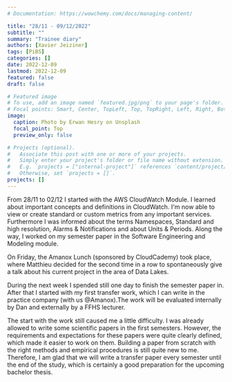```yaml
---
# Documentation: https://wowchemy.com/docs/managing-content/

title: "28/11 - 09/12/2022"
subtitle: ""
summary: "Trainee diary"
authors: [Xavier Jeiziner]
tags: [PiBS]
categories: []
date: 2022-12-09
lastmod: 2022-12-09
featured: false
draft: false

# Featured image
# To use, add an image named `featured.jpg/png` to your page's folder.
# Focal points: Smart, Center, TopLeft, Top, TopRight, Left, Right, BottomLeft, Bottom, BottomRight.
image:
  caption: Photo by Erwan Hesry on Unsplash
  focal_point: Top
  preview_only: false

# Projects (optional).
#   Associate this post with one or more of your projects.
#   Simply enter your project's folder or file name without extension.
#   E.g. `projects = ["internal-project"]` references `content/project/deep-learning/index.md`.
#   Otherwise, set `projects = []`.
projects: []
---
```


From 28/11 to 02/12 I started with the AWS CloudWatch Module. I learned about important concepts and definitions in CloudWatch. I'm now able to view or create standard or custom metrics from any important services. Furthermore I was informed about the terms Namespaces, Standard and high resolution, Alarms & Notifications and about Units & Periods. Along the way, I worked on my semester paper in the Software Engineering and Modeling module.

On Friday, the Amanox Lunch (sponsored by CloudCademy) took place, where Matthieu decided for the second time in a row to spontaneously give a talk about his current project in the area of Data Lakes.

During the next week I spended still one day to finish the semester paper in. After that I started with my first transfer work, which I can write in the practice company (with us @Amanox).The work will be evaluated internally by Dan and externally by a FFHS lecturer.

The start with the work still caused me a little difficulty. I was already allowed to write some scientific papers in the first semesters. However, the requirements and expectations for these papers were quite clearly defined, which made it easier to work on them. Building a paper from scratch with the right methods and empirical procedures is still quite new to me. Therefore, I am glad that we will write a transfer paper every semester until the end of the study, which is certainly a good preparation for the upcoming bachelor thesis.

</p><br>
<p></p>
